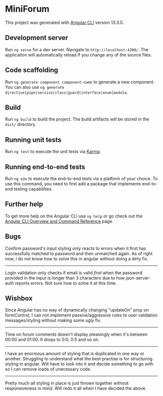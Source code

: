 # MiniForum

This project was generated with [Angular CLI](https://github.com/angular/angular-cli) version 13.3.0.

## Development server

Run `ng serve` for a dev server. Navigate to `http://localhost:4200/`. The application will automatically reload if you change any of the source files.

## Code scaffolding

Run `ng generate component component-name` to generate a new component. You can also use `ng generate directive|pipe|service|class|guard|interface|enum|module`.

## Build

Run `ng build` to build the project. The build artifacts will be stored in the `dist/` directory.

## Running unit tests

Run `ng test` to execute the unit tests via [Karma](https://karma-runner.github.io).

## Running end-to-end tests

Run `ng e2e` to execute the end-to-end tests via a platform of your choice. To use this command, you need to first add a package that implements end-to-end testing capabilities.

## Further help

To get more help on the Angular CLI use `ng help` or go check out the [Angular CLI Overview and Command Reference](https://angular.io/cli) page.


## Bugs

Confirm password's input styling only reacts to errors when it first has successfully matched to password and then unmatched again.
As of right now, I do not know how to solve this in angular without doing a dirty fix.

---

Login validation only checks if email is valid *first* when the password provided in the input is longer than 3 characters due to how json-server-auth reports errors. Not sure how to solve it at this time.

## Wishbox

Since Angular has no way of dynamically changing "updateOn" prop on formControl, I can not implement passive/aggressive rules to user validation messages/styling without making some ugly fix.

---

Time on forum comments doesn't display pleasingly when it's between 00:00 and 01:00. It drops to 0:0, 0:5 and so on.

---

I have an enormous amount of styling that is duplicated in one way or another. Struggling to understand what the best practise is for structuring styling in angular. Will have to look into it and decide something to go with so I can remove loads of unecessary code.

---

Pretty much all styling in place is just thrown together without responsiveness in mind. Will redo it all when I have decided the above.

